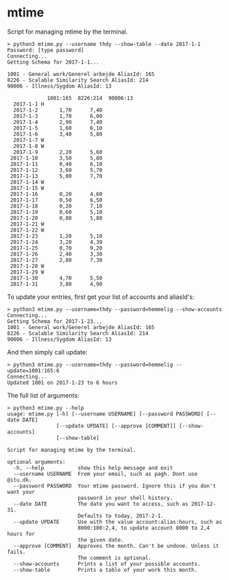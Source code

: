 # mtime

Script for managing mtime by the terminal.

    > python3 mtime.py --username thdy --show-table --date 2017-1-1
    Password: [type password]
    Connecting...
    Getting Schema for 2017-1-1...

    1001 - General work/Generel arbejde AliasId: 165
    8226 - Scalable Similarity Search AliasId: 214
    90006 - Illness/Sygdom AliasId: 13

                 1001:165  8226:214  90006:13
      2017-1-1 H
      2017-1-2       1,70      7,40
      2017-1-3       1,70      6,00
      2017-1-4       2,90      7,40
      2017-1-5       1,60      6,10
      2017-1-6       3,40      5,80
      2017-1-7 W
      2017-1-8 W
      2017-1-9       2,20      5,60
     2017-1-10       3,50      5,80
     2017-1-11       0,40      6,10
     2017-1-12       3,60      5,70
     2017-1-13       5,00      7,70
     2017-1-14 W
     2017-1-15 W
     2017-1-16       0,20      4,60
     2017-1-17       0,50      6,50
     2017-1-18       0,20      7,10
     2017-1-19       0,60      5,10
     2017-1-20       0,80      5,80
     2017-1-21 W
     2017-1-22 W
     2017-1-23       1,20      5,10
     2017-1-24       3,20      4,30
     2017-1-25       0,70      9,20
     2017-1-26       2,40      3,30
     2017-1-27       2,80      7,30
     2017-1-28 W
     2017-1-29 W
     2017-1-30       4,70      5,50
     2017-1-31       3,80      4,90

To update your entries, first get your list of accounts and aliasId's:

    > python3 mtime.py --username=thdy --password=hemmelig --show-accounts
    Connecting...
    Getting Schema for 2017-1-23...
    1001 - General work/Generel arbejde AliasId: 165
    8226 - Scalable Similarity Search AliasId: 214
    90006 - Illness/Sygdom AliasId: 13

And then simply call update:

    > python3 mtime.py --username=thdy --password=hemmelig --update=1001:165:6
    Connecting...
    Updated 1001 on 2017-1-23 to 6 hours

The full list of arguments:

    > python3 mtime.py --help
    usage: mtime.py [-h] [--username USERNAME] [--password PASSWORD] [--date DATE]
                    [--update UPDATE] [--approve [COMMENT]] [--show-accounts]
                    [--show-table]

    Script for managing mtime by the terminal.

    optional arguments:
      -h, --help           show this help message and exit
      --username USERNAME  From your email, such as pagh. Dont use @itu.dk.
      --password PASSWORD  Your mtime password. Ignore this if you don't want your
                           password in your shell history.
      --date DATE          The date you want to access, such as 2017-12-31.
                           Defaults to today, 2017-2-1.
      --update UPDATE      Use with the value account:alias:hours, such as
                           8000:100:2,4, to update account 8000 to 2,4 hours for
                           the given date.
      --approve [COMMENT]  Approves the month. Can't be undone. Unless it fails.
                           The comment is optional.
      --show-accounts      Prints a list of your possible accounts.
      --show-table         Prints a table of your work this month.
